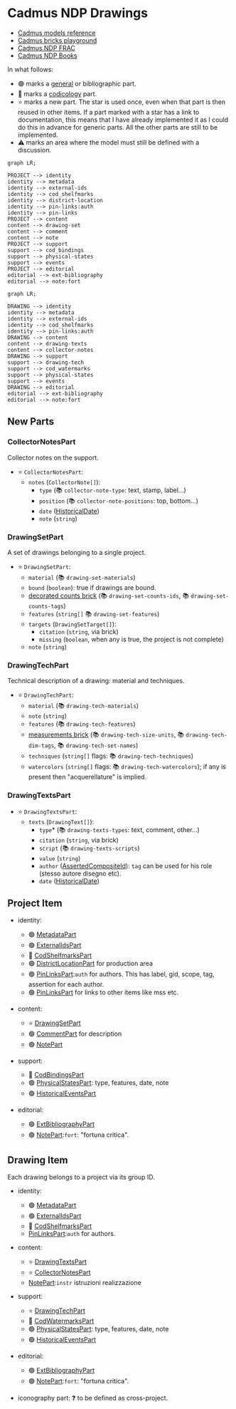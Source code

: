 ﻿# Cadmus NDP Drawings

- [Cadmus models reference](https://myrmex.github.io/overview/cadmus/dev/models/)
- [Cadmus bricks playground](https://cadmus-bricks.fusi-soft.com/)
- [Cadmus NDP FRAC](https://github.com/vedph/cadmus-ndp-frac)
- [Cadmus NDP Books](https://github.com/vedph/cadmus-ndp-books)

In what follows:

- 🟢 marks a [general](https://vedph.github.io/cadmus-doc/models/shared.html#general) or bibliographic part.
- 📖 marks a [codicology](https://vedph.github.io/cadmus-doc/models/shared.html#codicology) part.
- ⭐ marks a new part. The star is used once, even when that part is then reused in other items. If a part marked with a star has a link to documentation, this means that I have already implemented it as I could do this in advance for generic parts. All the other parts are still to be implemented.
- ⚠️ marks an area where the model must still be defined with a discussion.

```mermaid
graph LR;

PROJECT --> identity
identity --> metadata
identity --> external-ids
identity --> cod_shelfmarks
identity --> district-location
identity --> pin-links:auth
identity --> pin-links
PROJECT --> content
content --> drawing-set
content --> comment
content --> note
PROJECT --> support
support --> cod_bindings
support --> physical-states
support --> events
PROJECT --> editorial
editorial --> ext-bibliography
editorial --> note:fort
```

```mermaid
graph LR;

DRAWING --> identity
identity --> metadata
identity --> external-ids
identity --> cod_shelfmarks
identity --> pin-links:auth
DRAWING --> content
content --> drawing-texts
content --> collector-notes
DRAWING --> support
support --> drawing-tech
support --> cod_watermarks
support --> physical-states
support --> events
DRAWING --> editorial
editorial --> ext-bibliography
editorial --> note:fort
```

## New Parts

### CollectorNotesPart

Collector notes on the support.

- ⭐ `CollectorNotesPart`:
  - `notes` (`CollectorNote[]`):
    - `type` (📚 `collector-note-type`: text, stamp, label...)
    - `position` (📚 `collector-note-positions`: top, bottom...)
    - `date` ([HistoricalDate](https://github.com/vedph/cadmus-bricks-shell-v3/blob/master/projects/myrmidon/cadmus-refs-historical-date/README.md))
    - `note` (`string`)

### DrawingSetPart

A set of drawings belonging to a single project.

- ⭐ `DrawingSetPart`:
  - `material` (📚 `drawing-set-materials`)
  - `bound` (`boolean`): true if drawings are bound.
  - [decorated counts brick](https://github.com/vedph/cadmus-bricks-shell-v3/blob/master/projects/myrmidon/cadmus-refs-decorated-counts/README.md) (📚 `drawing-set-counts-ids`, 📚 `drawing-set-counts-tags`)
  - `features` (`string[]` 📚 `drawing-set-features`)
  - `targets` (`DrawingSetTarget[]`):
    - `citation` (`string`, via brick)
    - `missing` (`boolean`, when any is true, the project is not complete)
  - `note` (`string`)

### DrawingTechPart

Technical description of a drawing: material and techniques.

- ⭐ `DrawingTechPart`:
  - `material` (📚 `drawing-tech-materials`)
  - `note` (`string`)
  - `features` (📚 `drawing-tech-features`)
  - [measurements brick](https://github.com/vedph/cadmus-bricks-shell-v3/tree/master/projects/myrmidon/cadmus-mat-physical-size#physicalmeasurementset) (📚 `drawing-tech-size-units`, 📚 `drawing-tech-dim-tags`, 📚 `drawing-tech-set-names`)
  - `techniques` (`string[]` flags: 📚 `drawing-tech-techniques`)
  - `watercolors` (`string[]` flags: 📚 `drawing-tech-watercolors`); if any is present then "acquerellature" is implied.

### DrawingTextsPart

- ⭐ `DrawingTextsPart`:
  - `texts` (`DrawingText[]`):
    - `type`\* (📚 `drawing-texts-types`: text, comment, other...)
    - `citation` (`string`, via brick)
    - `script` (📚 `drawing-texts-scripts`)
    - `value` (`string`)
    - `author` ([AssertedCompositeId](https://github.com/vedph/cadmus-bricks-shell-v3/blob/master/projects/myrmidon/cadmus-refs-asserted-ids/README.md#asserted-composite-id)): `tag` can be used for his role (stesso autore disegno etc).
    - `date` ([HistoricalDate](https://github.com/vedph/cadmus-bricks-shell-v3/blob/master/projects/myrmidon/cadmus-refs-historical-date/README.md))

## Project Item

- identity:
  - 🟢 [MetadataPart](https://github.com/vedph/cadmus-general/blob/master/docs/metadata.md)
  - 🟢 [ExternalIdsPart](https://github.com/vedph/cadmus-general/blob/master/docs/external-ids.md)
  - 📖 [CodShelfmarksPart](https://github.com/vedph/cadmus-codicology/blob/master/docs/cod-shelfmarks.md)
  - 🟢 [DistrictLocationPart](https://github.com/vedph/cadmus-general/blob/master/docs/district-location.md) for production area
  - 🟢 [PinLinksPart](https://github.com/vedph/cadmus-general/blob/master/docs/fr.pin-links.md):`auth` for authors. This has label, gid, scope, tag, assertion for each author.
  - 🟢 [PinLinksPart](https://github.com/vedph/cadmus-general/blob/master/docs/fr.pin-links.md) for links to other items like mss etc.

- content:
  - ⭐ [DrawingSetPart](#drawingsetpart)
  - 🟢 [CommentPart](https://github.com/vedph/cadmus-general/blob/master/docs/comment.md) for description
  - 🟢 [NotePart](https://github.com/vedph/cadmus-general/blob/master/docs/note.md)

- support:
  - 📖 [CodBindingsPart](https://github.com/vedph/cadmus-codicology/blob/master/docs/cod-bindings.md)
  - 🟢 [PhysicalStatesPart](https://github.com/vedph/cadmus-general/blob/master/docs/physical-states.md): type, features, date, note
  - 🟢 [HistoricalEventsPart](https://github.com/vedph/cadmus-general/blob/master/docs/historical-events.md)

- editorial:
  - 🟢 [ExtBibliographyPart](https://github.com/vedph/cadmus-general/blob/master/docs/ext-bibliography.md)
  - 🟢 [NotePart](https://github.com/vedph/cadmus-general/blob/master/docs/note.md):`fort`: "fortuna critica".

## Drawing Item

Each drawing belongs to a project via its group ID.

- identity:
  - 🟢 [MetadataPart](https://github.com/vedph/cadmus-general/blob/master/docs/metadata.md)
  - 🟢 [ExternalIdsPart](https://github.com/vedph/cadmus-general/blob/master/docs/external-ids.md)
  - 📖 [CodShelfmarksPart](https://github.com/vedph/cadmus-codicology/blob/master/docs/cod-shelfmarks.md)
  - [PinLinksPart](https://github.com/vedph/cadmus-general/blob/master/docs/fr.pin-links.md):`auth` for authors.
- content:
  - ⭐ [DrawingTextsPart](#drawingtextspart)
  - ⭐ [CollectorNotesPart](#collectornotespart)
  - [NotePart](https://github.com/vedph/cadmus-general/blob/master/docs/note.md):`instr` istruzioni realizzazione
- support:
  - ⭐ [DrawingTechPart](#drawingtechpart)
  - 📖 [CodWatermarksPart](https://github.com/vedph/cadmus-codicology/blob/master/docs/cod-watermarks.md)
  - 🟢 [PhysicalStatesPart](https://github.com/vedph/cadmus-general/blob/master/docs/physical-states.md): type, features, date, note
  - 🟢 [HistoricalEventsPart](https://github.com/vedph/cadmus-general/blob/master/docs/historical-events.md)
- editorial:
  - 🟢 [ExtBibliographyPart](https://github.com/vedph/cadmus-general/blob/master/docs/ext-bibliography.md)
  - 🟢 [NotePart](https://github.com/vedph/cadmus-general/blob/master/docs/note.md):`fort`: "fortuna critica".

- iconography part: ❓ to be defined as cross-project.
